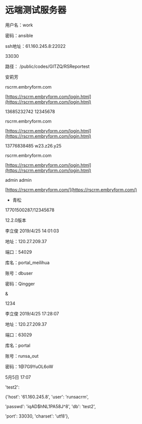 # 远端测试服务器

用户名：work

密码：ansible

ssh地址：61.160.245.8:22022

33030

路径：   /public/codes/GITZQ/RSReportest

安莉芳

rscrm.embryform.com

[https://rscrm.embryform.com/login.html](https://rscrm.embryform.com/login.html)

13685232742 12345678

rscrm.embryform.com

[https://rscrm.embryform.com/login.html](https://rscrm.embryform.com/login.html)

13776838485 w23.z26.y25

rscrm.embryform.com

[https://rscrm.embryform.com/login.html](https://rscrm.embryform.com/login.html)

admin admin

[https://rscrm.embryform.com/](https://rscrm.embryform.com/)

* 青松  

17701500287/12345678

12.2.0版本

李立俊 2019/4/25 14:01:03

地址：120.27.209.37

端口：54029

库名：portal\_meilihua

账号：dbuser

密码：Qingger

&

1234

李立俊 2019/4/25 17:28:07

地址：120.27.209.37

端口：63029

库名：portal

账号：runsa\_out

密码：1@7G9YuOL6oW







  


5月5日 17:07

'test2':

  


 {'host': '61.160.245.8', 'user': 'runsacrm',

  


 'passwd': 'iqAD$hNL1PA58J^8', 'db': 'test2',

  


 'port': 33030, 'charset': 'utf8'},

